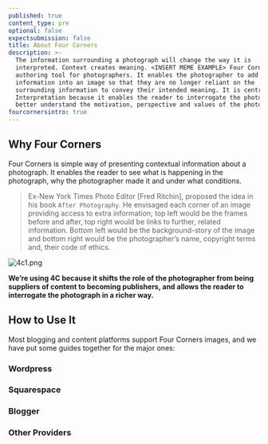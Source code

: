 ```yaml
---
published: true
content_type: pre
optional: false
expectsubmission: false
title: About Four Corners
description: >-
  The information surrounding a photograph will change the way it is
  interpreted. Context creates meaning. <INSERT MEME EXAMPLE> Four Corners is an
  authoring tool for photographers. It enables the photographer to add extra
  information into an image so that they are no longer reliant on the
  surrounding information to convey their intended meaning. It is central to
  Interpretation because it enables the reader to interrogate the photograph and
  better understand the motivation, perspective and values of the photographer.
fourcornersintro: true
---
```

## Why Four Corners

Four Corners is simple way of presenting contextual information about a photograph. It enables the reader to see what is happening in the photograph, why the photographer made it and under what conditions.

> Ex-New York Times Photo Editor [Fred Ritchin], proposed the idea in his book `After Photography`. He envisaged each corner of an image providing access to extra information; top left would be the frames before and after, top right would be links to further, related information. Bottom left would be the background-story of the image and bottom right would be the photographer’s name, copyright terms and, their code of ethics.

![4c1.png]({{site.baseurl}}/course/content/media/4c1.png)

**We’re using 4C because it shifts the role of the photographer from being suppliers of content to becoming publishers, and allows the reader to interrogate the photograph in a richer way.**


## How to Use It

Most blogging and content platforms support Four Corners images, and we have put some guides together for the major ones:

### Wordpress

### Squarespace

### Blogger

### Other Providers
